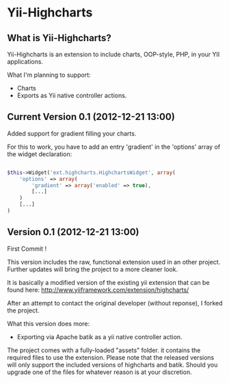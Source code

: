 Yii-Highcharts
=====

What is Yii-Highcharts?
--------------
Yii-Highcharts is an extension to include charts, OOP-style, PHP, in your YII applications.

What I'm planning to support:
- Charts
- Exports as Yii native controller actions.


Current Version 0.1 (2012-12-21 13:00)
--------------
Added support for gradient filling your charts.

For this to work, you have to add an entry 'gradient' in the 'options' array of the widget declaration:

```php

$this->Widget('ext.highcharts.HighchartsWidget', array(
	'options' => array(
		'gradient' => array('enabled' => true),
		[...]
	)
	[...]
)

```


Version 0.1 (2012-12-21 13:00)
--------------
First Commit !

This version includes the raw, functional extension used in an other project. 
Further updates will bring the project to a more cleaner look.

It is basically a modified version of the existing yii extension that can be found here:
http://www.yiiframework.com/extension/highcharts/

After an attempt to contact the original developer (without reponse), I forked the project.

What this version does more:
- Exporting via Apache batik as a yii native controller action.


The project comes with a fully-loaded "assets" folder. it contains the required files to
use the extension. Please note that the released versions will only support the included versions of highcharts
and batik. Should you upgrade one of the files for whatever reason is at your discretion.